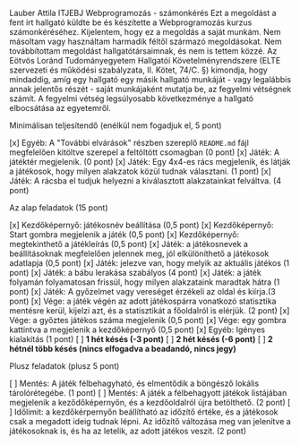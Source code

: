 Lauber Attila
ITJEBJ 
Webprogramozás - számonkérés
Ezt a megoldást a fent írt hallgató küldte be és készítette a Webprogramozás kurzus számonkéréséhez.
Kijelentem, hogy ez a megoldás a saját munkám. Nem másoltam vagy használtam harmadik féltől 
származó megoldásokat. Nem továbbítottam megoldást hallgatótársaimnak, és nem is tettem közzé. 
Az Eötvös Loránd Tudományegyetem Hallgatói Követelményrendszere 
(ELTE szervezeti és működési szabályzata, II. Kötet, 74/C. §) kimondja, hogy mindaddig, 
amíg egy hallgató egy másik hallgató munkáját - vagy legalábbis annak jelentős részét - 
saját munkájaként mutatja be, az fegyelmi vétségnek számít. 
A fegyelmi vétség legsúlyosabb következménye a hallgató elbocsátása az egyetemről.

Minimálisan teljesítendő (enélkül nem fogadjuk el, 5 pont)

[x] Egyéb: A "További elvárások" részben szereplő `README.md` fájl megfelelően kitöltve szerepel a feltöltött csomagban (0 pont)
[x] Játék: A játéktér megjelenik. (0 pont)
[x] Játék: Egy 4x4-es rács megjelenik, és látják a játékosok, hogy milyen alakzatok közül tudnak választani. (1 pont)
[x] Játék: A rácsba el tudjuk helyezni a kiválasztott alakzatainkat felváltva. (4 pont)

Az alap feladatok (15 pont)

[x] Kezdőképernyő: játékosnév beállítása (0,5 pont)
[x] Kezdőképernyő: Start gombra megjelenik a játék (0,5 pont)
[x] Kezdőképernyő: megtekinthető a játékleírás (0,5 pont)
[x] Játék: a játékosnevek a beállításoknak megfelelően jelennek meg, jól elkülöníthető a játékosok adatlapja (0,5 pont)
[x] Játék: jelezve van, hogy melyik az aktuális játékos (1 pont)
[x] Játék: a bábu lerakása szabályos (4 pont)
[x] Játék: a játék folyamán folyamatosan frissül, hogy milyen alakzataink maradtak hátra (1 pont)
[x] Játék: A győzelmet vagy vereséget érzékeli az oldal és kiírja.(3 pont)
[x] Vége: a játék végén az adott játékospárra vonatkozó statisztika mentésre kerül, kijelzi azt, és a statisztikát a főoldalról is elérjük. (2 pont)
[x] Vége: a győztes játékos száma megjelenik (0,5 pont)
[x] Vége: egy gombra kattintva a megjelenik a kezdőképernyő (0,5 pont)
[x] Egyéb: Igényes kialakítás (1 pont)
[ ] **1 hét késés (-3 pont)**
[ ] **2 hét késés (-6 pont)**
[ ] **2 hétnél több késés (nincs elfogadva a beadandó, nincs jegy)**

Plusz feladatok (plusz 5 pont)

[ ] Mentés: A játék félbehagyható, és elmentődik a böngésző lokális tárolórétegébe. (1 pont) 
[ ] Mentés: A játék a félbehagyott játékok listájában megjelenik a keződőképernyőn, és a kezdőoldalról újra betölthető. (2 pont)
[ ] Időlimit: a kezdőkérpernyőn beállítható az időzítő értéke, és a játékosok csak a megadott ideig tudnak lépni. Az időzítő változása meg van jelenítve a játékosoknak is, és ha az letelik, az adott játékos veszít. (2 pont)